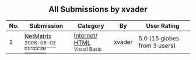 ﻿<div align="center">

## All Submissions by xvader

</div>

No.  | Submission | Category | By   | User Rating
---- | ---------- | -------- | ---- | -----------
1 | [NetMatrix<br /><sup>2006-08-02 00:45:36</sup>](https://github.com/Planet-Source-Code/xvader-netmatrix__1-72911) | [Internet/ HTML<br /><sup>Visual Basic</sup>](../ByCategory/internet-html__1-34.md) | xvader | 5.0 (15 globes from 3 users)
